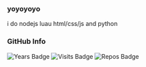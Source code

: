 ### yoyoyoyo
i do nodejs luau html/css/js and python

### GitHub Info
![Years Badge](https://badges.pufler.dev/years/editinqash?style=for-the-badge&logo=github)
![Visits Badge](https://badges.pufler.dev/visits/editinqash/thatstrangecoder?style=for-the-badge&logo=github)
![Repos Badge](https://badges.pufler.dev/repos/editinqash?style=for-the-badge&logo=github)
